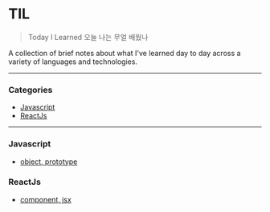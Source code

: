 # TIL

> Today I Learned 오늘 나는 무얼 배웠나

A collection of brief notes about what I've learned day to day across a
variety of languages and technologies. 

---

### Categories

* [Javascript](#javascript)
* [ReactJs](#reactjs)


---

### Javascript

- [object, prototype](javascript/object_prototype.js)

### ReactJs

- [component, jsx](ReactJs/Component_JSX.md)


